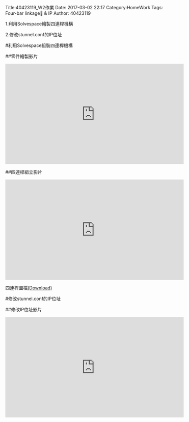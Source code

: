 Title:40423119_W2作業
Date: 2017-03-02 22:17
Category:HomeWork
Tags: Four-bar linkage & IP
Author: 40423119

1.利用Solvespace繪製四連桿機構

2.修改stunnel.conf的IP位址
<!-- PELICAN_END_SUMMARY -->

#利用Solvespace組裝四連桿機構

##零件繪製影片

<iframe width="560" height="315" src="https://www.youtube.com/embed/gAwOJAX0GHk" frameborder="0" allowfullscreen></iframe>

##四連桿組立影片

<iframe width="560" height="315" src="https://www.youtube.com/embed/hifjpdG2q1o" frameborder="0" allowfullscreen></iframe>

四連桿圖檔<a href="./../data/w2/fourbar">(Download)</a>

#修改stunnel.conf的IP位址

##修改IP位址影片

<iframe width="560" height="315" src="https://www.youtube.com/embed/UTBQGDmAGs8" frameborder="0" allowfullscreen></iframe>
